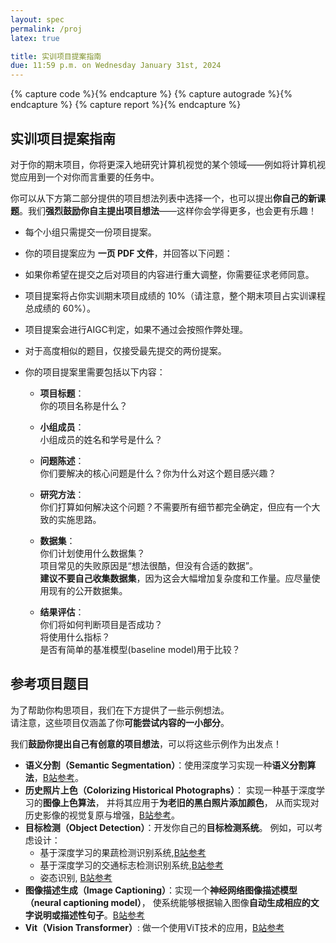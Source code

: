```yaml
---
layout: spec
permalink: /proj
latex: true

title: 实训项目提案指南
due: 11:59 p.m. on Wednesday January 31st, 2024
---
```


<link href="style.css" rel="stylesheet">
<div style="display:none">
	<!-- Define LaTeX commands here -->
	\(
		\DeclareMathOperator*{\argmin}{arg\,min}

		\newcommand{\DB}{\mathbf{D}}
		\newcommand{\NB}{\mathbf{N}}
		\newcommand{\PB}{\mathbf{P}}
		\newcommand{\SB}{\mathbf{S}}
		\newcommand{\XB}{\mathbf{X}}

		\newcommand{\xB}{\mathbf{x}}
		\newcommand{\yB}{\mathbf{y}}
	\)

</div>

{% capture code %}<i class="fa fa-code icon-large"></i>{% endcapture %}
{% capture autograde %}<i class="fa fa-robot icon-large"></i>{% endcapture %}
{% capture report %}<i class="fa fa-file icon-large"></i>{% endcapture %}

## 实训项目提案指南

对于你的期末项目，你将更深入地研究计算机视觉的某个领域——例如将计算机视觉应用到一个对你而言重要的任务中。

你可以从下方第二部分提供的项目想法列表中选择一个，也可以提出**你自己的新课题**。我们**强烈鼓励你自主提出项目想法**——这样你会学得更多，也会更有乐趣！






- 每个小组只需提交一份项目提案。

- 你的项目提案应为 **一页 PDF 文件**，并回答以下问题：  

- 如果你希望在提交之后对项目的内容进行重大调整，你需要征求老师同意。

- 项目提案将占你实训期末项目成绩的 10%（请注意，整个期末项目占实训课程总成绩的 60%）。

- <span class="code">项目提案会进行AIGC判定，如果不通过会按照作弊处理。</span>

- <span class="code">对于高度相似的题目，仅接受最先提交的两份提案。</span>

- 你的项目提案里需要包括以下内容：
    - **项目标题**：  
    你的项目名称是什么？

    - **小组成员**：  
    小组成员的姓名和学号是什么？

    - **问题陈述**：  
    你们要解决的核心问题是什么？你为什么对这个题目感兴趣？

    - **研究方法**：  
    你们打算如何解决这个问题？不需要所有细节都完全确定，但应有一个大致的实施思路。

    - **数据集**：  
    你们计划使用什么数据集？  
    项目常见的失败原因是“想法很酷，但没有合适的数据”。  
    **建议不要自己收集数据集**，因为这会大幅增加复杂度和工作量。应尽量使用现有的公开数据集。

    - **结果评估**：  
    你们将如何判断项目是否成功？  
    将使用什么指标？  
    是否有简单的基准模型(baseline model)用于比较？


## 参考项目题目

为了帮助你构思项目，我们在下方提供了一些示例想法。  
请注意，这些项目仅涵盖了你**可能尝试内容的一小部分**。  

我们**鼓励你提出自己有创意的项目想法**，可以将这些示例作为出发点！  

- **语义分割（Semantic Segmentation）**：使用深度学习实现一种**语义分割算法**，[B站参考](https://www.bilibili.com/video/BV1bC411b7Po/?spm_id_from=333.337.search-card.all.click&vd_source=c5682721378130716e842e0a8190baf4)。
- **历史照片上色（Colorizing Historical Photographs）**： 实现一种基于深度学习的**图像上色算法**，  并将其应用于**为老旧的黑白照片添加颜色**，  从而实现对历史影像的视觉复原与增强，[B站参考](https://www.bilibili.com/video/BV1eu411X7m7/?spm_id_from=333.337.search-card.all.click&vd_source=c5682721378130716e842e0a8190baf4)。
- **目标检测（Object Detection）**：开发你自己的**目标检测系统**。  例如，可以考虑设计：
    - 基于深度学习的果蔬检测识别系统,[B站参考](https://www.bilibili.com/video/BV1Ym421p7BC/?spm_id_from=333.337.search-card.all.click&vd_source=c5682721378130716e842e0a8190baf4)
    - 基于深度学习的交通标志检测识别系统,[B站参考](https://www.bilibili.com/video/BV1aF4m1L7tb/?spm_id_from=333.337.search-card.all.click&vd_source=c5682721378130716e842e0a8190baf4)
    - 姿态识别, [B站参考](https://www.bilibili.com/video/BV1zUCTYvEtW/?spm_id_from=333.337.search-card.all.click&vd_source=c5682721378130716e842e0a8190baf4)
- **图像描述生成（Image Captioning）**：实现一个**神经网络图像描述模型（neural captioning model）**，  使系统能够根据输入图像**自动生成相应的文字说明或描述性句子**。[B站参考](https://www.bilibili.com/video/BV1zt411x7pt/?spm_id_from=333.337.search-card.all.click)
- **Vit（Vision Transformer）**: 做一个使用ViT技术的应用，[B站参考](https://www.bilibili.com/video/BV1fH4y1H7mV/?spm_id_from=333.337.search-card.all.click&vd_source=c5682721378130716e842e0a8190baf4)
